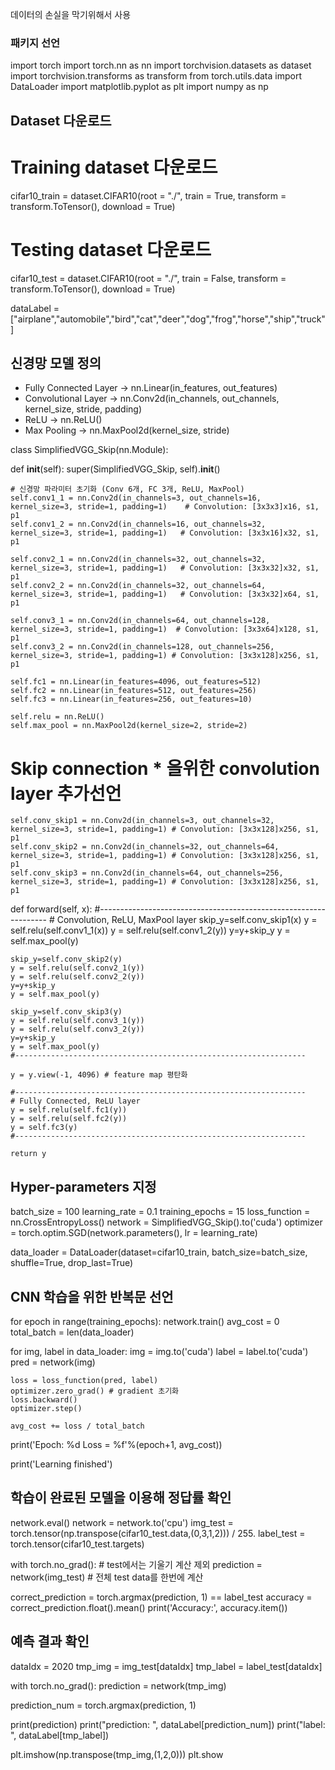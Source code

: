 
데이터의 손실을 막기위해서 사용
### 패키지 선언

import torch
import torch.nn as nn
import torchvision.datasets as dataset
import torchvision.transforms as transform
from torch.utils.data import DataLoader
import matplotlib.pyplot as plt
import numpy as np

## Dataset 다운로드

# Training dataset 다운로드
cifar10_train = dataset.CIFAR10(root = "./",
                            train = True,
                            transform = transform.ToTensor(),
                            download = True)
# Testing dataset 다운로드
cifar10_test = dataset.CIFAR10(root = "./",
                            train = False,
                            transform = transform.ToTensor(),
                            download = True)

dataLabel = ["airplane","automobile","bird","cat","deer","dog","frog","horse","ship","truck"]

## 신경망 모델 정의
- Fully Connected Layer -> nn.Linear(in_features, out_features)
- Convolutional Layer -> nn.Conv2d(in_channels, out_channels, kernel_size, stride, padding)
- ReLU -> nn.ReLU()
- Max Pooling -> nn.MaxPool2d(kernel_size, stride)


class SimplifiedVGG_Skip(nn.Module):

  def __init__(self):
    super(SimplifiedVGG_Skip, self).__init__()

    # 신경망 파라미터 초기화 (Conv 6개, FC 3개, ReLU, MaxPool)
    self.conv1_1 = nn.Conv2d(in_channels=3, out_channels=16, kernel_size=3, stride=1, padding=1)    # Convolution: [3x3x3]x16, s1, p1
    self.conv1_2 = nn.Conv2d(in_channels=16, out_channels=32, kernel_size=3, stride=1, padding=1)   # Convolution: [3x3x16]x32, s1, p1

    self.conv2_1 = nn.Conv2d(in_channels=32, out_channels=32, kernel_size=3, stride=1, padding=1)   # Convolution: [3x3x32]x32, s1, p1
    self.conv2_2 = nn.Conv2d(in_channels=32, out_channels=64, kernel_size=3, stride=1, padding=1)   # Convolution: [3x3x32]x64, s1, p1

    self.conv3_1 = nn.Conv2d(in_channels=64, out_channels=128, kernel_size=3, stride=1, padding=1)  # Convolution: [3x3x64]x128, s1, p1
    self.conv3_2 = nn.Conv2d(in_channels=128, out_channels=256, kernel_size=3, stride=1, padding=1) # Convolution: [3x3x128]x256, s1, p1

    self.fc1 = nn.Linear(in_features=4096, out_features=512)
    self.fc2 = nn.Linear(in_features=512, out_features=256)
    self.fc3 = nn.Linear(in_features=256, out_features=10)

    self.relu = nn.ReLU()
    self.max_pool = nn.MaxPool2d(kernel_size=2, stride=2)

  # Skip connection * 을위한 convolution layer 추가선언
    self.conv_skip1 = nn.Conv2d(in_channels=3, out_channels=32, kernel_size=3, stride=1, padding=1) # Convolution: [3x3x128]x256, s1, p1
    self.conv_skip2 = nn.Conv2d(in_channels=32, out_channels=64, kernel_size=3, stride=1, padding=1) # Convolution: [3x3x128]x256, s1, p1
    self.conv_skip3 = nn.Conv2d(in_channels=64, out_channels=256, kernel_size=3, stride=1, padding=1) # Convolution: [3x3x128]x256, s1, p1


  def forward(self, x):
    #-----------------------------------------------------------------
    # Convolution, ReLU, MaxPool layer
    skip_y=self.conv_skip1(x)
    y = self.relu(self.conv1_1(x))
    y = self.relu(self.conv1_2(y))
    y=y+skip_y
    y = self.max_pool(y)

    skip_y=self.conv_skip2(y)
    y = self.relu(self.conv2_1(y))
    y = self.relu(self.conv2_2(y))
    y=y+skip_y
    y = self.max_pool(y)

    skip_y=self.conv_skip3(y)
    y = self.relu(self.conv3_1(y))
    y = self.relu(self.conv3_2(y))
    y=y+skip_y
    y = self.max_pool(y)
    #-----------------------------------------------------------------

    y = y.view(-1, 4096) # feature map 평탄화

    #-----------------------------------------------------------------
    # Fully Connected, ReLU layer
    y = self.relu(self.fc1(y))
    y = self.relu(self.fc2(y))
    y = self.fc3(y)
    #-----------------------------------------------------------------

    return y


## Hyper-parameters 지정

batch_size = 100
learning_rate = 0.1
training_epochs = 15
loss_function = nn.CrossEntropyLoss()
network = SimplifiedVGG_Skip().to('cuda')
optimizer = torch.optim.SGD(network.parameters(), lr = learning_rate)

data_loader = DataLoader(dataset=cifar10_train,
                         batch_size=batch_size,
                         shuffle=True,
                         drop_last=True)

## CNN 학습을 위한 반복문 선언

for epoch in range(training_epochs):
  network.train()
  avg_cost = 0
  total_batch = len(data_loader)

  for img, label in data_loader:
    img = img.to('cuda')
    label = label.to('cuda')
    pred = network(img)

    loss = loss_function(pred, label)
    optimizer.zero_grad() # gradient 초기화
    loss.backward()
    optimizer.step()

    avg_cost += loss / total_batch

  print('Epoch: %d Loss = %f'%(epoch+1, avg_cost))

print('Learning finished')

## 학습이 완료된 모델을 이용해 정답률 확인

network.eval()
network = network.to('cpu')
img_test = torch.tensor(np.transpose(cifar10_test.data,(0,3,1,2))) / 255.
label_test = torch.tensor(cifar10_test.targets)

with torch.no_grad(): # test에서는 기울기 계산 제외
  prediction = network(img_test) # 전체 test data를 한번에 계산

  correct_prediction = torch.argmax(prediction, 1) == label_test
  accuracy = correct_prediction.float().mean()
  print('Accuracy:', accuracy.item())

## 예측 결과 확인

dataIdx = 2020
tmp_img = img_test[dataIdx]
tmp_label = label_test[dataIdx]

with torch.no_grad():
  prediction = network(tmp_img)

prediction_num = torch.argmax(prediction, 1)

print(prediction)
print("prediction: ", dataLabel[prediction_num])
print("label: ", dataLabel[tmp_label])

plt.imshow(np.transpose(tmp_img,(1,2,0)))
plt.show